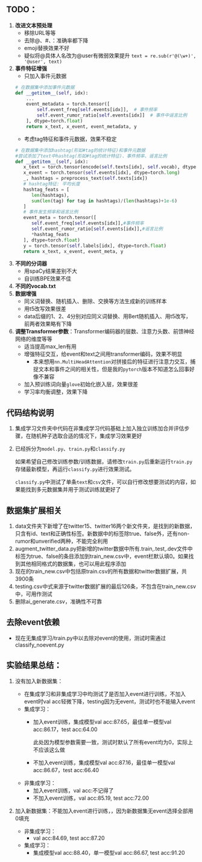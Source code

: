 ## TODO：
1. **改进文本预处理**
   - 移除URL等等
   - 去除@、#、：准确率都下降
   - emoji替换效果不好
   - 疑似将@具体人名改为@user有微弱效果提升  `text = re.sub(r'@(\w+)', '@user', text)`
2. **事件特征增强**
   - 只加入事件元数据
   ```python
   # 在数据集中添加事件元数据
   def __getitem__(self, idx):
       ...
       event_metadata = torch.tensor([
           self.event_freq[self.events[idx]],  # 事件频率
           self.event_rumor_ratio[self.events[idx]]  # 事件中谣言比例
       ], dtype=torch.float)
       return x_text, x_event, event_metadata, y
   ```
   - 考虑tag特征和事件元数据，效果不稳定
   ```python
   # 在数据集中添加hashtag(形如#tag的统计特征)和事件元数据
   #尝试添加了text中hashtag(形如#tag的统计特征)、事件频率、谣言比例
   def __getitem__(self, idx):
      x_text = torch.tensor(encode(self.texts[idx], self.vocab), dtype=torch.long)
      x_event = torch.tensor(self.events[idx], dtype=torch.long)
      _, hashtags = preprocess_text(self.texts[idx])
      # hashtag特征: 平均长度
      hashtag_feats = [
         len(hashtags),
         sum(len(tag) for tag in hashtags)/(len(hashtags)+1e-6)
      ]
      # 事件发生频率和谣言比例
      event_meta = torch.tensor([
         self.event_freq[self.events[idx]],#事件频率
         self.event_rumor_ratio[self.events[idx]],#谣言比例
         *hashtag_feats
      ], dtype=torch.float)
      y = torch.tensor(self.labels[idx], dtype=torch.float)
      return x_text, x_event, event_meta, y
   ```
3. **不同的分词器**
   - 用spaCy结果差别不大
   - 自训练BPE效果不佳
4. **不同的vocab.txt**
5. **数据增强**
   - 同义词替换、随机插入、删除、交换等方法生成新的训练样本
   - 用t5改写效果很差
   - data后缀的1、2、4分别对应同义词替换、用Bert随机插入、用t5改写，前两者效果略有下降
6. **调整Transformer参数**：Transformer编码器的层数、注意力头数、前馈神经网络的维度等等
   - 适当提高max_len有用
   - 增强特征交互，给event和text之间用transformer编码，效果不明显
     - 本来想用`nn.MultiHeadAttention`对拼接后的特征进行注意力交互，捕捉文本和事件之间的相关性，但是我的`pytorch`版本不知道怎么回事好像不兼容
   - 加入预训练词向量`glove`初始化嵌入层，效果很差
   - 学习率均衡调整，效果下降


## 代码结构说明
1. 集成学习文件夹中代码在非集成学习代码基础上加入独立训练加合并评估步骤，在随机种子选取合适的情况下，集成学习效果更好
2. 已经拆分为`model.py`、`train.py`和`classify.py`
   
   如果希望自己修改训练参数/训练数据，请修改`train.py`后重新运行`train.py`存储最新模型，再运行`classify.py`进行效果测试。
   
   `classify.py`中测试了单条`text`和`csv`文件，可以自行修改想要测试的内容，如果能找到多元数据集并用于测试训练就更好了

## 数据集扩展相关
1. data文件夹下新增了在twitter15、twitter16两个新文件夹，是找到的新数据，只含有id、text和正确性标签。新数据中的标签除true、false外，还有non-rumor和unverified两种，不能完全利用
2. augment_twitter_data.py把新增的twitter数据中所有.train,.test,.dev文件中标签为true、false的条目添加到train_new.csv中，event栏默认填0。如果找到其他相同格式的数据集，也可以用此程序添加
3. 现在的train_new.csv中包括原train.csv的所有数据和twitter数据扩展，共3900条
4. testing.csv中式来源于twitter数据扩展的最后126条，不包含在train_new.csv中，可用作测试
5. 删除ai_generate.csv，准确性不可靠

## 去除event依赖
- 现在无集成学习/train.py中以去除对event的使用，测试时需通过classify_noevent.py


## 实验结果总结：
1. 没有加入新数据集：
   
   - 在集成学习和非集成学习中均测试了是否加入event进行训练，不加入event时val acc轻微下降，testing因为无event，测试时也不能输入event
   - 集成学习：
     - 加入event训练，集成模型val acc:87.65，最佳单一模型val acc:86.17，test acc:64.00

         此处因为模型参数需要一致，测试时默认了所有event均为0，实际上不应该这么做  
     - 不加入event训练，集成模型val acc:87.16，最佳单一模型val acc:86.67，test acc:66.40
   - 非集成学习：
     - 加入event训练，val acc:不记得了
     - 不加入event训练，val acc:85.19, test acc:72.00
2. 加入新数据集：不能加入event进行训练，，因为新数据集无event选择全部用0填充
   - 非集成学习：
     - val acc:84.69, test acc:87.20
   - 集成学习：
     - 集成模型val acc:88.40，单一模型val acc:86.67, test acc:91.20
